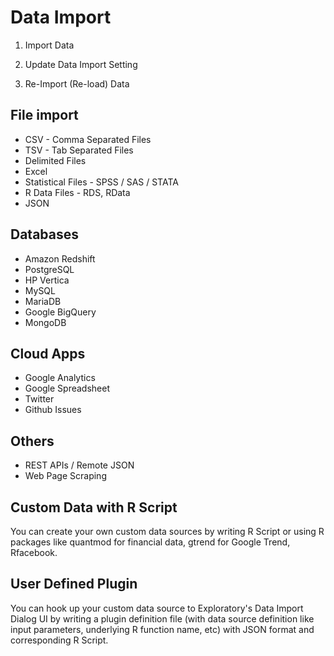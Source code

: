 # Data Import

1. Import Data

2. Update Data Import Setting

3. Re-Import (Re-load) Data




## File import

* CSV - Comma Separated Files
* TSV - Tab Separated Files
* Delimited Files
* Excel
* Statistical Files - SPSS / SAS / STATA
* R Data Files - RDS, RData
* JSON

## Databases

* Amazon Redshift
* PostgreSQL
* HP Vertica
* MySQL
* MariaDB
* Google BigQuery
* MongoDB

## Cloud Apps

* Google Analytics
* Google Spreadsheet
* Twitter
* Github Issues

## Others

* REST APIs / Remote JSON
* Web Page Scraping

## Custom Data with R Script

You can create your own custom data sources by writing R Script or using R packages like quantmod for financial data, gtrend for Google Trend, Rfacebook.

## User Defined Plugin

You can hook up your custom data source to Exploratory's Data Import Dialog UI by writing a plugin definition file (with data source definition like input parameters, underlying R function name, etc) with JSON format and corresponding R Script.
